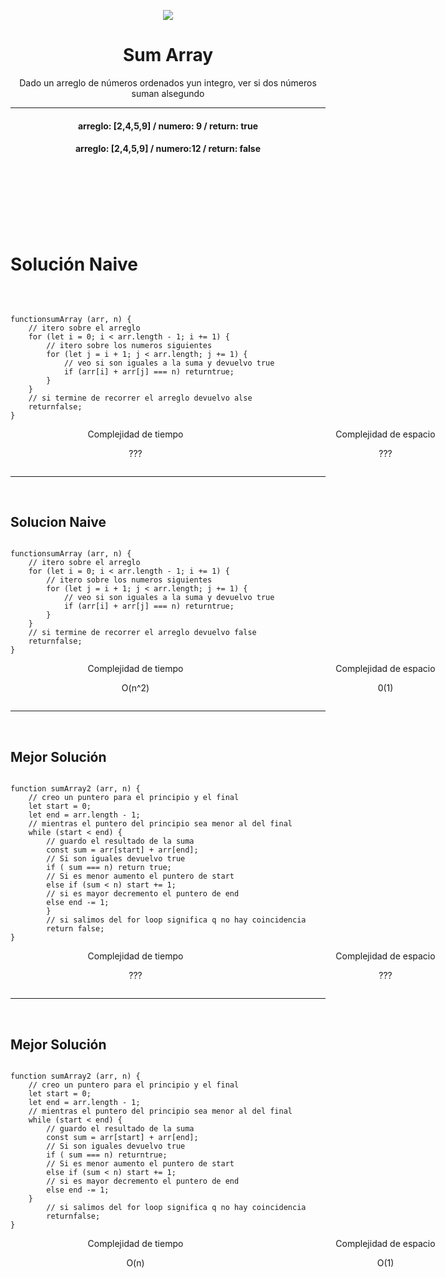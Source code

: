 


<p align='center'>
        <img src='https://static.wixstatic.com/media/85087f_0d84cbeaeb824fca8f7ff18d7c9eaafd~mv2.png/v1/fill/w_160,h_30,al_c,q_85,usm_0.66_1.00_0.01/Logo_completo_Color_1PNG.webp' </img>
</p>


<h1 align='center'>Sum Array</h1>

<div>
<p align='center'>Dado un arreglo de números ordenados yun integro, ver si dos números suman alsegundo</p>
<hr>


<h4 align='center'>
arreglo: [2,4,5,9] / numero: 9  / return: true 
</h4>
<h4 align='center'>
arreglo: [2,4,5,9] / numero:12 / return: false
</h4>
</div>
<br/>
<br/>
<br/>
<br/>
<br/>
<br/>
<h1> Solución Naive </h1>
<br/>
<pre><code>
functionsumArray (arr, n) {
    // itero sobre el arreglo
    for (let i = 0; i < arr.length - 1; i += 1) {
        // itero sobre los numeros siguientes
        for (let j = i + 1; j < arr.length; j += 1) {
            // veo si son iguales a la suma y devuelvo true
            if (arr[i] + arr[j] === n) returntrue;
        }  
    }
    // si termine de recorrer el arreglo devuelvo alse
    returnfalse;
}
</code></pre>

<div style="display:grid ;justify-content: space-evenly; grid-template-columns: 400px 400px ;">
    <div align="center">
        Complejidad de tiempo
            <p>???</p>
    </div>
    <div align="center">
        Complejidad de espacio
            <p>???</p>
    </div>
</div>
<hr>
<br/>
<h2>Solucion Naive</h2>
<pre><code>
functionsumArray (arr, n) {
    // itero sobre el arreglo
    for (let i = 0; i < arr.length - 1; i += 1) {
        // itero sobre los numeros siguientes
        for (let j = i + 1; j < arr.length; j += 1) {
            // veo si son iguales a la suma y devuelvo true
            if (arr[i] + arr[j] === n) returntrue;
        }
    }
    // si termine de recorrer el arreglo devuelvo false
    returnfalse;
}    
</code></pre>

<div style="display:grid ;justify-content: space-evenly; grid-template-columns: 400px 400px ;">
    <div align="center">
        Complejidad de tiempo
            <p>O(n^2)</p>
    </div>
    <div align="center">
        Complejidad de espacio
            <p>0(1)</p>
    </div>
</div>

<hr>
<br/>
<h2>Mejor Solución</h2>
<pre><code>
function sumArray2 (arr, n) {
    // creo un puntero para el principio y el final
    let start = 0;
    let end = arr.length - 1;
    // mientras el puntero del principio sea menor al del final
    while (start < end) {
        // guardo el resultado de la suma
        const sum = arr[start] + arr[end];
        // Si son iguales devuelvo true
        if ( sum === n) return true;
        // Si es menor aumento el puntero de start 
        else if (sum < n) start += 1;
        // si es mayor decremento el puntero de end
        else end -= 1;  
        }
        // si salimos del for loop significa q no hay coincidencia
        return false;
}
</code></pre>

<div style="display:grid ;justify-content: space-evenly; grid-template-columns: 400px 400px ;">
    <div align="center">
        Complejidad de tiempo
            <p>???</p>
    </div>
    <div align="center">
        Complejidad de espacio
            <p>???</p>
    </div>
</div>

<hr>
<br/>
<h2>Mejor Solución</h2>
<pre><code>
function sumArray2 (arr, n) {
    // creo un puntero para el principio y el final
    let start = 0;
    let end = arr.length - 1;
    // mientras el puntero del principio sea menor al del final
    while (start < end) {
        // guardo el resultado de la suma
        const sum = arr[start] + arr[end];
        // Si son iguales devuelvo true
        if ( sum === n) returntrue;
        // Si es menor aumento el puntero de start 
        else if (sum < n) start += 1;
        // si es mayor decremento el puntero de end
        else end -= 1;  
    }
        // si salimos del for loop significa q no hay coincidencia
        returnfalse;
}
</code></pre>

<div style="display:grid ;justify-content: space-evenly; grid-template-columns: 400px 400px ;">
    <div align="center">
        Complejidad de tiempo
            <p>O(n)</p>
    </div>
    <div align="center">
        Complejidad de espacio
            <p>O(1)</p>
    </div>
</div>

